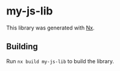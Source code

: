 # my-js-lib

This library was generated with [Nx](https://nx.dev).

## Building

Run `nx build my-js-lib` to build the library.
